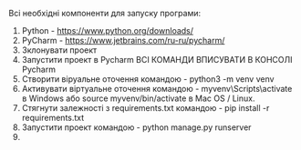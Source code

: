 Всі необхідні компоненти для запуску програми:
1) Python - https://www.python.org/downloads/
2) PyCharm - https://www.jetbrains.com/ru-ru/pycharm/
3) Зклонувати проект
4) Запустити проект в Pycharm                       ВСІ КОМАНДИ ВПИСУВАТИ В КОНСОЛІ Pycharm
5) Створити віруальне оточення командою - python3 -m venv venv
6) Активувати віртуальне оточення командою - myvenv\Scripts\activate в Windows або source myvenv/bin/activate в Mac OS / Linux.
7) Стягнути залежності з requirements.txt командою - pip install -r requirements.txt
8) Запустити проект командою - python manage.py runserver
9) 
